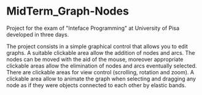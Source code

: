 # MidTerm_Graph-Nodes

Project for the exam of "Inteface Programming" at University of Pisa developed in three days.

The project consists in a simple graphical control that allows you to edit graphs. A suitable clickable area allow the addition of nodes and arcs. The nodes can be moved with the aid of the mouse, moreover appropriate clickable areas allow the elimination of nodes and arcs eventually selected. There are clickable areas for view control (scrolling, rotation and zoom). A clickable area allow to animate the graph when selecting and dragging any node as if they were objects connected to each other by elastic bands.
